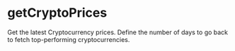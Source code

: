 # getCryptoPrices
Get the latest Cryptocurrency prices. Define the number of days to go back to fetch top-performing cryptocurrencies.
